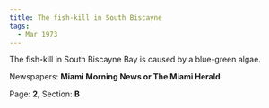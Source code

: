 ```yaml
---  
title: The fish-kill in South Biscayne  
tags:  
  - Mar 1973  
---  
```

  
The fish-kill in South Biscayne Bay is caused by a blue-green algae.  
  
Newspapers: **Miami Morning News or The Miami Herald**  
  
Page: **2**, Section: **B** 
